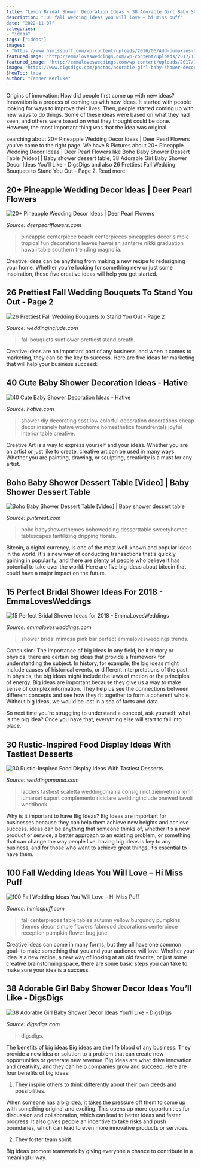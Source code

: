 ```yaml
---
title: "Lemon Bridal Shower Decoration Ideas ~ 38 Adorable Girl Baby Shower Decor Ideas You’ll Like"
description: "100 fall wedding ideas you will love – hi miss puff"
date: "2022-11-07"
categories:
- "ideas"
tags: ["ideas"]
images:
- "https://www.himisspuff.com/wp-content/uploads/2016/06/Add-pumpkins-to-reception-tables-for-simple-striking-centerpieces.jpg"
featuredImage: "http://emmalovesweddings.com/wp-content/uploads/2017/11/pink-mimosa-bar-bridal-shower-ideas.jpg"
featured_image: "http://emmalovesweddings.com/wp-content/uploads/2017/11/pink-mimosa-bar-bridal-shower-ideas.jpg"
image: "https://www.digsdigs.com/photos/adorable-girl-baby-shower-decor-ideas-youll-like-12.jpg"
ShowToc: true
author: "Tanner Kerluke"
---
```



Origins of innovation: How did people first come up with new ideas?
Innovation is a process of coming up with new ideas. It started with people looking for ways to improve their lives. Then, people started coming up with new ways to do things. Some of these ideas were based on what they had seen, and others were based on what they thought could be done. However, the most important thing was that the idea was original.

	

		
searching about 20+ Pineapple Wedding Decor Ideas | Deer Pearl Flowers you've came to the right page. We have 8 Pictures about 20+ Pineapple Wedding Decor Ideas | Deer Pearl Flowers like Boho Baby Shower Dessert Table [Video] | Baby shower dessert table, 38 Adorable Girl Baby Shower Decor Ideas You’ll Like - DigsDigs and also 26 Prettiest Fall Wedding Bouquets to Stand You Out - Page 2. Read more:
		
    
## 20+ Pineapple Wedding Decor Ideas | Deer Pearl Flowers

<img loading=lazy src="http://www.deerpearlflowers.com/wp-content/uploads/2015/07/pineapple-beach-wedding-centerpieces.jpg" onerror="this.onerror=null;this.src='https://tse3.mm.bing.net/th?id=OIP.ffwlTFGLjCP6AXRLrnKPIQHaLH&amp;pid=15.1';" alt="20+ Pineapple Wedding Decor Ideas | Deer Pearl Flowers">

_Source: deerpearlflowers.com_

>pineapple centerpiece beach centerpieces pineapples decor simple tropical fun decorations leaves hawaiian santerre nikki graduation hawaii table southern trending magnolia. 

	

Creative ideas can be anything from making a new recipe to redesigning your home. Whether you're looking for something new or just some inspiration, these five creative ideas will help you get started.

    
## 26 Prettiest Fall Wedding Bouquets To Stand You Out - Page 2

<img loading=lazy src="http://www.weddinginclude.com/wp-content/uploads/2017/08/gorgeous-sunflower-and-babys-breath-fall-wedding-bouquets.jpg" onerror="this.onerror=null;this.src='https://tse1.mm.bing.net/th?id=OIP.Dhmx7MEMFHz5mv5evx_rxwHaK-&amp;pid=15.1';" alt="26 Prettiest Fall Wedding Bouquets to Stand You Out - Page 2">

_Source: weddinginclude.com_

>fall bouquets sunflower prettiest stand breath. 

	

Creative ideas are an important part of any business, and when it comes to marketing, they can be the key to success. Here are five ideas for marketing that will help your business succeed: 

    
## 40 Cute Baby Shower Decoration Ideas - Hative

<img loading=lazy src="https://hative.com/wp-content/uploads/2014/02/baby-shower-ideas/vintage-style-colorful-baby-shower-15.jpg" onerror="this.onerror=null;this.src='https://tse2.mm.bing.net/th?id=OIP.0fjsvQLHSKVnvXnOd2W-uwHaLI&amp;pid=15.1';" alt="40 Cute Baby Shower Decoration Ideas - Hative">

_Source: hative.com_

>shower diy decorating cost low colorful decoration decorations cheap decor insanely hative woohome homesthetics foundrentals joyful interior table creative. 

	

Creative Art is a way to express yourself and your ideas. Whether you are an artist or just like to create, creative art can be used in many ways. Whether you are painting, drawing, or sculpting, creativity is a must for any artist.

    
## Boho Baby Shower Dessert Table [Video] | Baby Shower Dessert Table

<img loading=lazy src="https://i.pinimg.com/736x/ff/8a/4e/ff8a4ec192c5d2089dbe2c942c99299a.jpg" onerror="this.onerror=null;this.src='https://tse1.mm.bing.net/th?id=OIP.Ylc8fDiXnc5nZM-SuewzoAHaNK&amp;pid=15.1';" alt="Boho Baby Shower Dessert Table [Video] | Baby shower dessert table">

_Source: pinterest.com_

>boho babyshowerthemes bohowedding desserttable sweetyhomee tablescapes tantilizing dripping florals. 

	

Bitcoin, a digital currency, is one of the most well-known and popular ideas in the world. It's a new way of conducting transactions that's quickly gaining in popularity, and there are plenty of people who believe it has potential to take over the world. Here are five big ideas about bitcoin that could have a major impact on the future.

    
## 15 Perfect Bridal Shower Ideas For 2018 - EmmaLovesWeddings

<img loading=lazy src="http://emmalovesweddings.com/wp-content/uploads/2017/11/pink-mimosa-bar-bridal-shower-ideas.jpg" onerror="this.onerror=null;this.src='https://tse2.mm.bing.net/th?id=OIP.AudcbaXD5_HFAuATOXqCpQHaLH&amp;pid=15.1';" alt="15 Perfect Bridal Shower Ideas for 2018 - EmmaLovesWeddings">

_Source: emmalovesweddings.com_

>shower bridal mimosa pink bar perfect emmalovesweddings trends. 

	

Conclusion: The importance of big ideas
In any field, be it history or physics, there are certain big ideas that provide a framework for understanding the subject. In history, for example, the big ideas might include causes of historical events, or different interpretations of the past. In physics, the big ideas might include the laws of motion or the principles of energy.
Big ideas are important because they give us a way to make sense of complex information. They help us see the connections between different concepts and see how they fit together to form a coherent whole. Without big ideas, we would be lost in a sea of facts and data.

So next time you're struggling to understand a concept, ask yourself: what is the big idea? Once you have that, everything else will start to fall into place.

    
## 30 Rustic-Inspired Food Display Ideas With Tastiest Desserts

<img loading=lazy src="https://i.weddingomania.com/30-rustic-inspired-food-display-ideas-with-tastiest-desserts-24.jpg" onerror="this.onerror=null;this.src='https://tse1.mm.bing.net/th?id=OIP.zLx0NJH924WR4_wBRKLT8AAAAA&amp;pid=15.1';" alt="30 Rustic-Inspired Food Display Ideas With Tastiest Desserts">

_Source: weddingomania.com_

>ladders tastiest scaletta weddingomania consigli notizieinvetrina lemn lumanari suport complemento riciclare weddinginclude onewed tavoli weddbook. 

	

Why is it important to have Big Ideas?
Big Ideas are important for businesses because they can help them achieve new heights and achieve success. ideas can be anything that someone thinks of, whether it’s a new product or service, a better approach to an existing problem, or something that can change the way people live. having big ideas is key to any business, and for those who want to achieve great things, it’s essential to have them.

    
## 100 Fall Wedding Ideas You Will Love – Hi Miss Puff

<img loading=lazy src="https://www.himisspuff.com/wp-content/uploads/2016/06/Add-pumpkins-to-reception-tables-for-simple-striking-centerpieces.jpg" onerror="this.onerror=null;this.src='https://tse1.mm.bing.net/th?id=OIP.B4RD2xVD0cz6SAyL3WjeAAHaLH&amp;pid=15.1';" alt="100 Fall Wedding Ideas You Will Love – Hi Miss Puff">

_Source: himisspuff.com_

>fall centerpieces table tables autumn yellow burgundy pumpkins themes decor simple flowers fabmood decorations centerpiece reception pumpkin flower bug june. 

	

Creative ideas can come in many forms, but they all have one common goal- to make something that you and your audience will love. Whether your idea is a new recipe, a new way of looking at an old favorite, or just some creative brainstorming space, there are some basic steps you can take to make sure your idea is a success.

    
## 38 Adorable Girl Baby Shower Decor Ideas You’ll Like - DigsDigs

<img loading=lazy src="https://www.digsdigs.com/photos/adorable-girl-baby-shower-decor-ideas-youll-like-12.jpg" onerror="this.onerror=null;this.src='https://tse1.mm.bing.net/th?id=OIP.Igmbe_SkCbzg8OchExkCXwHaJ4&amp;pid=15.1';" alt="38 Adorable Girl Baby Shower Decor Ideas You’ll Like - DigsDigs">

_Source: digsdigs.com_

>digsdigs. 

	

The benefits of big ideas
Big ideas are the life blood of any business. They provide a new idea or solution to a problem that can create new opportunities or generate new revenue. Big ideas are what drive innovation and creativity, and they can help companies grow and succeed. Here are four benefits of big ideas:
1. They inspire others to think differently about their own deeds and possibilities.

When someone has a big idea, it takes the pressure off them to come up with something original and exciting. This opens up more opportunities for discussion and collaboration, which can lead to better ideas and faster progress. It also gives people an incentive to take risks and push boundaries, which can lead to even more innovative products or services.

2. They foster team spirit.

Big ideas promote teamwork by giving everyone a chance to contribute in a meaningful way.

